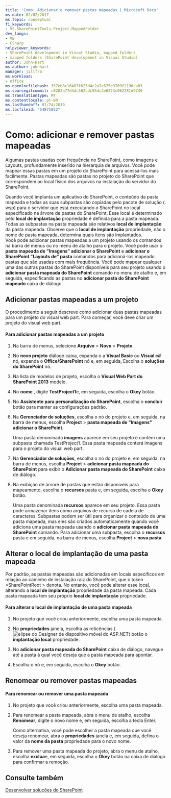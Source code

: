 ```yaml
---
title: 'Como: Adicionar e remover pastas mapeadas | Microsoft Docs'
ms.date: 02/02/2017
ms.topic: conceptual
f1_keywords:
- VS.SharePointTools.Project.MappedFolder
dev_langs:
- VB
- CSharp
helpviewer_keywords:
- SharePoint development in Visual Studio, mapped folders
- mapped folders [SharePoint development in Visual Studio]
author: John-Hart
ms.author: johnhart
manager: jillfra
ms.workload:
- office
ms.openlocfilehash: 357eb8c16487f625d4c2a7c675e3709f2190ca03
ms.sourcegitcommit: c0202a77d4dc562cdc55dc2e6223c062281d9749
ms.translationtype: MT
ms.contentlocale: pt-BR
ms.lasthandoff: 01/24/2019
ms.locfileid: "54871852"
---
```

# <a name="how-to-add-and-remove-mapped-folders"></a>Como: adicionar e remover pastas mapeadas
  Algumas pastas usadas com frequência no SharePoint, como imagens e Layouts, profundamente inserido na hierarquia de arquivos. Você pode mapear essas pastas em um projeto do SharePoint para acessá-los mais facilmente. Pastas mapeadas são pastas no projeto do SharePoint que correspondem ao local físico dos arquivos na instalação do servidor do SharePoint.  
  
 Quando você implanta um aplicativo do SharePoint, o conteúdo da pasta mapeada e todas as suas subpastas são copiadas pelo pacote de solução (. wsp) para o servidor que está executando o SharePoint no local especificado na árvore de pastas do SharePoint. Esse local é determinado pelo **local de implantação** propriedade é definida para a pasta mapeada. Todas as subpastas na pasta mapeada são relativos **local de implantação** da pasta mapeada. Observe que o **local de implantação** propriedade, não o nome de pasta mapeada, determina quais itens são implantados.  
 Você pode adicionar pastas mapeadas a um projeto usando os comandos na barra de menus ou no menu de atalho para o projeto. Você pode usar o **pasta mapeada de "Imagens" adicionar o SharePoint** e **adicionar o SharePoint "Layouts de" pasta** comandos para adicioná-los mapeado pastas que são usadas com mais frequência. Você pode mapear qualquer uma das outras pastas do SharePoint disponíveis para seu projeto usando o **adicionar pasta mapeada do SharePoint** comando no menu de atalho e, em seguida, especificando as pastas no **adicionar pasta do SharePoint mapeado** caixa de diálogo.  
  
## <a name="add-mapped-folders-to-a-project"></a>Adicionar pastas mapeadas a um projeto  
 O procedimento a seguir descreve como adicionar duas pastas mapeadas para um projeto do visual web part. Para começar, você deve criar um projeto do visual web part.  
  
#### <a name="to-add-mapped-folders-to-a-project"></a>Para adicionar pastas mapeadas a um projeto  
  
1.  Na barra de menus, selecione **Arquivo** > **Novo** > **Projeto**.  
  
2.  No **novo projeto** diálogo caixa, expanda o a **Visual Basic** ou **Visual c#** nó, expanda o **Office/SharePoint** nó e, em seguida, Escolha o **soluções do SharePoint** nó.  
  
3.  Na lista de modelos de projeto, escolha o **Visual Web Part do SharePoint 2013** modelo.  
  
4.  No **nome** , digite **TestProject1**e, em seguida, escolha o **Okey** botão.  
  
5.  No **Assistente para personalização do SharePoint**, escolha o **concluir** botão para manter as configurações padrão.  
  
6.  Na **Gerenciador de soluções**, escolha o nó do projeto e, em seguida, na barra de menus, escolha **Project** > **pasta mapeada de "Imagens" adicionar o SharePoint**.  
  
     Uma pasta denominada **imagens** aparece em seu projeto e contém uma subpasta chamada TestProject1. Essa pasta mapeada conterá imagens para o projeto do visual web part.  
  
7.  Na **Gerenciador de soluções**, escolha o nó do projeto e, em seguida, na barra de menus, escolha **Project** > **adicionar pasta mapeada do SharePoint** para exibir o  **Adicionar pasta mapeada do SharePoint** caixa de diálogo.  
  
8.  Na exibição de árvore de pastas que estão disponíveis para mapeamento, escolha o **recursos** pasta e, em seguida, escolha o **Okey** botão.  
  
     Uma pasta denominada **recursos** aparece em seu projeto. Essa pasta pode armazenar itens como arquivos de recurso de cadeia de caracteres. Subpastas podem ser útil para organizar o conteúdo de uma pasta mapeada, mas eles são criados automaticamente quando você adiciona uma pasta mapeada usando o **adicionar pasta mapeada do SharePoint** comando. Para adicionar uma subpasta, escolha o **recursos** pasta e em seguida, na barra de menus, escolha **Project** > **nova pasta**.  
  
## <a name="change-the-deployment-location-of-a-mapped-folder"></a>Alterar o local de implantação de uma pasta mapeada  
 Por padrão, as pastas mapeadas são adicionadas em locais específicos em relação ao caminho de instalação raiz do SharePoint, que o token \<SharePointRoot > denota. No entanto, você pode alterar esse local, alterando a **local de implantação** propriedade da pasta mapeada. Cada pasta mapeada tem seu próprio **local de implantação** propriedade.  
  
#### <a name="to-change-the-deployment-location-of-a-mapped-folder"></a>Para alterar o local de implantação de uma pasta mapeada  
  
1.  No projeto que você criou anteriormente, escolha uma pasta mapeada.  
  
2.  No **propriedades** janela, escolha as reticências (![elipse do Designer de dispositivo móvel do ASP.NET](../sharepoint/media/mwellipsis.gif "elipse do Designer de dispositivo móvel do ASP.NET")) botão o **implantação local** propriedade.  
  
3.  No **adicionar pasta mapeada do SharePoint** caixa de diálogo, navegue até a pasta à qual você deseja que a pasta mapeada para apontar.  
  
4.  Escolha o nó e, em seguida, escolha o **Okey** botão.  
  
## <a name="rename-or-remove-mapped-folders"></a>Renomear ou remover pastas mapeadas  
  
#### <a name="to-rename-or-remove-a-mapped-folder"></a>Para renomear ou remover uma pasta mapeada  
  
1.  No projeto que você criou anteriormente, escolha uma pasta mapeada.  
  
2.  Para renomear a pasta mapeada, abra o menu de atalho, escolha **Renomear**, digite o novo nome e, em seguida, escolha a tecla Enter.  
  
     Como alternativa, você pode escolher a pasta mapeada que você deseja renomear, abra o **propriedades** janela e, em seguida, defina o valor da **nome da pasta** propriedade para o novo nome.  
  
3.  Para remover uma pasta mapeada do projeto, abra o menu de atalho, escolha **exclua**e, em seguida, escolha o **Okey** botão na caixa de diálogo para confirmar a remoção.  
  
## <a name="see-also"></a>Consulte também
 [Desenvolver soluções do SharePoint](../sharepoint/developing-sharepoint-solutions.md)  
